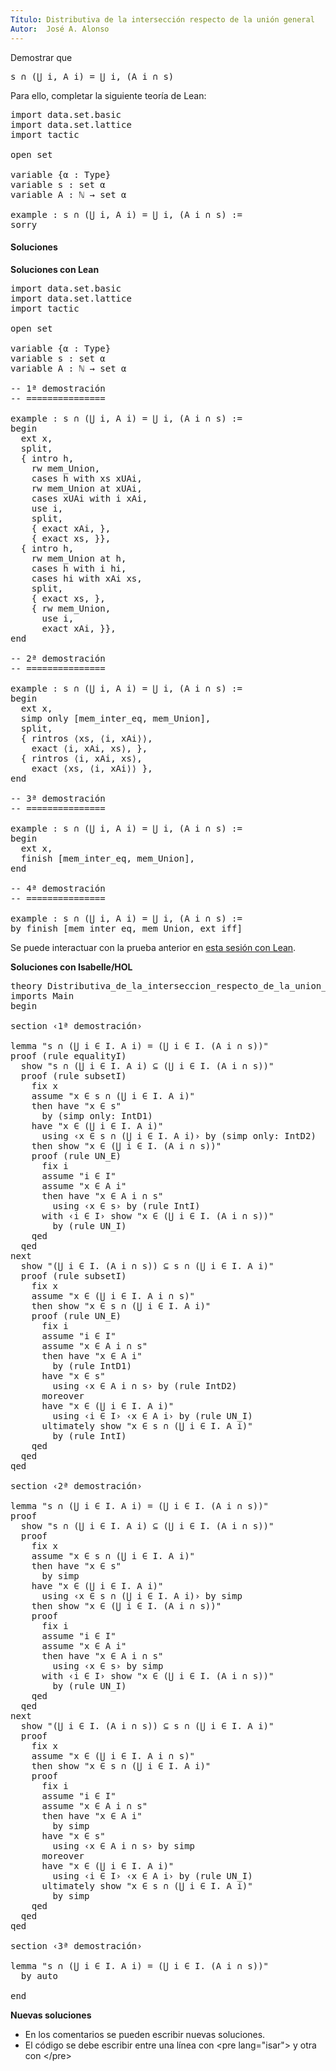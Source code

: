 ```yaml
---
Título: Distributiva de la intersección respecto de la unión general
Autor:  José A. Alonso
---
```


Demostrar que
<pre lang="lean">
s ∩ (⋃ i, A i) = ⋃ i, (A i ∩ s)
</pre>

Para ello, completar la siguiente teoría de Lean:

<pre lang="lean">
import data.set.basic
import data.set.lattice
import tactic

open set

variable {α : Type}
variable s : set α
variable A : ℕ → set α

example : s ∩ (⋃ i, A i) = ⋃ i, (A i ∩ s) :=
sorry
</pre>

<h4>Soluciones</h4>
<!--more-->

**Soluciones con Lean**

<pre lang="lean">
import data.set.basic
import data.set.lattice
import tactic

open set

variable {α : Type}
variable s : set α
variable A : ℕ → set α

-- 1ª demostración
-- ===============

example : s ∩ (⋃ i, A i) = ⋃ i, (A i ∩ s) :=
begin
  ext x,
  split,
  { intro h,
    rw mem_Union,
    cases h with xs xUAi,
    rw mem_Union at xUAi,
    cases xUAi with i xAi,
    use i,
    split,
    { exact xAi, },
    { exact xs, }},
  { intro h,
    rw mem_Union at h,
    cases h with i hi,
    cases hi with xAi xs,
    split,
    { exact xs, },
    { rw mem_Union,
      use i,
      exact xAi, }},
end

-- 2ª demostración
-- ===============

example : s ∩ (⋃ i, A i) = ⋃ i, (A i ∩ s) :=
begin
  ext x,
  simp only [mem_inter_eq, mem_Union],
  split,
  { rintros ⟨xs, ⟨i, xAi⟩⟩,
    exact ⟨i, xAi, xs⟩, },
  { rintros ⟨i, xAi, xs⟩,
    exact ⟨xs, ⟨i, xAi⟩⟩ },
end

-- 3ª demostración
-- ===============

example : s ∩ (⋃ i, A i) = ⋃ i, (A i ∩ s) :=
begin
  ext x,
  finish [mem_inter_eq, mem_Union],
end

-- 4ª demostración
-- ===============

example : s ∩ (⋃ i, A i) = ⋃ i, (A i ∩ s) :=
by finish [mem_inter_eq, mem_Union, ext_iff]
</pre>

Se puede interactuar con la prueba anterior en [esta sesión con Lean](https://bit.ly/3uKq30u).

**Soluciones con Isabelle/HOL**

<pre lang="isar">
theory Distributiva_de_la_interseccion_respecto_de_la_union_general
imports Main
begin

section ‹1ª demostración›

lemma "s ∩ (⋃ i ∈ I. A i) = (⋃ i ∈ I. (A i ∩ s))"
proof (rule equalityI)
  show "s ∩ (⋃ i ∈ I. A i) ⊆ (⋃ i ∈ I. (A i ∩ s))"
  proof (rule subsetI)
    fix x
    assume "x ∈ s ∩ (⋃ i ∈ I. A i)"
    then have "x ∈ s"
      by (simp only: IntD1)
    have "x ∈ (⋃ i ∈ I. A i)"
      using ‹x ∈ s ∩ (⋃ i ∈ I. A i)› by (simp only: IntD2)
    then show "x ∈ (⋃ i ∈ I. (A i ∩ s))"
    proof (rule UN_E)
      fix i
      assume "i ∈ I"
      assume "x ∈ A i"
      then have "x ∈ A i ∩ s"
        using ‹x ∈ s› by (rule IntI)
      with ‹i ∈ I› show "x ∈ (⋃ i ∈ I. (A i ∩ s))"
        by (rule UN_I)
    qed
  qed
next
  show "(⋃ i ∈ I. (A i ∩ s)) ⊆ s ∩ (⋃ i ∈ I. A i)"
  proof (rule subsetI)
    fix x
    assume "x ∈ (⋃ i ∈ I. A i ∩ s)"
    then show "x ∈ s ∩ (⋃ i ∈ I. A i)"
    proof (rule UN_E)
      fix i
      assume "i ∈ I"
      assume "x ∈ A i ∩ s"
      then have "x ∈ A i"
        by (rule IntD1)
      have "x ∈ s"
        using ‹x ∈ A i ∩ s› by (rule IntD2)
      moreover
      have "x ∈ (⋃ i ∈ I. A i)"
        using ‹i ∈ I› ‹x ∈ A i› by (rule UN_I)
      ultimately show "x ∈ s ∩ (⋃ i ∈ I. A i)"
        by (rule IntI)
    qed
  qed
qed

section ‹2ª demostración›

lemma "s ∩ (⋃ i ∈ I. A i) = (⋃ i ∈ I. (A i ∩ s))"
proof
  show "s ∩ (⋃ i ∈ I. A i) ⊆ (⋃ i ∈ I. (A i ∩ s))"
  proof
    fix x
    assume "x ∈ s ∩ (⋃ i ∈ I. A i)"
    then have "x ∈ s"
      by simp
    have "x ∈ (⋃ i ∈ I. A i)"
      using ‹x ∈ s ∩ (⋃ i ∈ I. A i)› by simp
    then show "x ∈ (⋃ i ∈ I. (A i ∩ s))"
    proof
      fix i
      assume "i ∈ I"
      assume "x ∈ A i"
      then have "x ∈ A i ∩ s"
        using ‹x ∈ s› by simp
      with ‹i ∈ I› show "x ∈ (⋃ i ∈ I. (A i ∩ s))"
        by (rule UN_I)
    qed
  qed
next
  show "(⋃ i ∈ I. (A i ∩ s)) ⊆ s ∩ (⋃ i ∈ I. A i)"
  proof
    fix x
    assume "x ∈ (⋃ i ∈ I. A i ∩ s)"
    then show "x ∈ s ∩ (⋃ i ∈ I. A i)"
    proof
      fix i
      assume "i ∈ I"
      assume "x ∈ A i ∩ s"
      then have "x ∈ A i"
        by simp
      have "x ∈ s"
        using ‹x ∈ A i ∩ s› by simp
      moreover
      have "x ∈ (⋃ i ∈ I. A i)"
        using ‹i ∈ I› ‹x ∈ A i› by (rule UN_I)
      ultimately show "x ∈ s ∩ (⋃ i ∈ I. A i)"
        by simp
    qed
  qed
qed

section ‹3ª demostración›

lemma "s ∩ (⋃ i ∈ I. A i) = (⋃ i ∈ I. (A i ∩ s))"
  by auto

end
</pre>

**Nuevas soluciones**
<ul>
<li>En los comentarios se pueden escribir nuevas soluciones.
<li>El código se debe escribir entre una línea con &#60;pre lang=&quot;isar&quot;&#62; y otra con &#60;/pre&#62;
</ul>
